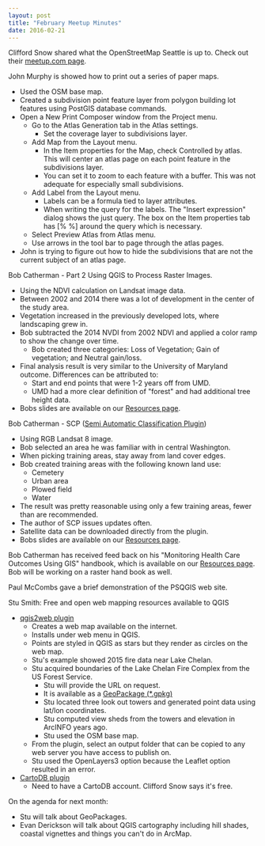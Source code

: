 ```yaml
---
layout: post
title: "February Meetup Minutes"
date: 2016-02-21
---
```


Clifford Snow shared what the OpenStreetMap Seattle is up to. Check out their [meetup.com page](http://www.meetup.com/OpenStreetMap-Seattle/).

John Murphy is showed how to print out a series of paper maps.

* Used the OSM base map.
* Created a subdivision point feature layer from polygon building lot features using PostGIS database commands.
* Open a New Print Composer window from the Project menu.
    * Go to the Atlas Generation tab in the Atlas settings.
        * Set the coverage layer to subdivisions layer.
    * Add Map from the Layout menu.
        * In the Item properties for the Map, check Controlled by atlas. This will center an atlas page on each point feature in the subdivisions layer.
        * You can set it to zoom to each feature with a buffer. This was not adequate for especially small subdivisions.
    * Add Label from the Layout menu.
        * Labels can be a formula tied to layer attributes.
        * When writing the query for the labels. The "Insert expression" dialog shows the just query. The box on the Item properties tab has [% %] around the query which is necessary. 
    * Select Preview Atlas from Atlas menu.
    * Use arrows in the tool bar to page through the atlas pages.
* John is trying to figure out how to hide the subdivisions that are not the current subject of an atlas page.

Bob Catherman - Part 2 Using QGIS to Process Raster Images.

* Using the NDVI calculation on Landsat image data.
* Between 2002 and 2014 there was a lot of development in the center of the study area.
* Vegetation increased in the previously developed lots, where landscaping grew in.
* Bob subtracted the 2014 NVDI from 2002 NDVI and applied a color ramp to show the change over time.
    * Bob created three categories: Loss of Vegetation; Gain of vegetation; and Neutral gain/loss.
* Final analysis result is very similar to the University of Maryland outcome. Differences can be attributed to:
    * Start and end points that were 1-2 years off from UMD.
    * UMD had a more clear definition of "forest" and had additional tree height data.
* Bobs slides are available on our [Resources page](http://psqgis.org/resources.html).

Bob Catherman - SCP ([Semi Automatic Classification Plugin](http://fromgistors.blogspot.com/p/semi-automatic-classification-plugin.html))

* Using RGB Landsat 8 image.
* Bob selected an area he was familiar with in central Washington.
* When picking training areas, stay away from land cover edges.
* Bob created training areas with the following known land use:
    * Cemetery
    * Urban area
    * Plowed field
    * Water
* The result was pretty reasonable using only a few training areas, fewer than are recommended.
* The author of SCP issues updates often.
* Satellite data can be downloaded directly from the plugin.
* Bobs slides are available on our [Resources page](http://psqgis.org/resources.html).

Bob Catherman has received feed back on his &quot;Monitoring Health Care Outcomes Using GIS&quot; handbook, which is available on our [Resources page](http://psqgis.org/resources.html). Bob will be working on a raster hand book as well.

Paul McCombs gave a brief demonstration of the PSQGIS web site.

Stu Smith: Free and open web mapping resources available to QGIS

* [qgis2web plugin](https://plugins.qgis.org/plugins/qgis2web/)
    * Creates a web map available on the internet.
    * Installs under web menu in QGIS.
    * Points are styled in QGIS as stars but they render as circles on the web map.
    * Stu's example showed 2015 fire data near Lake Chelan.
    * Stu acquired boundaries of the Lake Chelan Fire Complex from the US Forest Service.
        * Stu will provide the URL on request.
        * It is available as a [GeoPackage (*.gpkg)](http://www.geopackage.org/)
        * Stu located three look out towers and generated point data using lat/lon coordinates.
        * Stu computed view sheds from the towers and elevation in ArcINFO years ago.
        * Stu used the OSM base map.
    * From the plugin, select an output folder that can be copied to any web server you have access to publish on.
    * Stu used the OpenLayers3 option because the Leaflet option resulted in an error.
* [CartoDB plugin](https://plugins.qgis.org/plugins/QgisCartoDB/)
    * Need to have a CartoDB account. Clifford Snow says it's free.

On the agenda for next month:

* Stu will talk about GeoPackages.
* Evan Derickson will talk about QGIS cartography including hill shades, coastal vignettes and things you can't do in ArcMap.